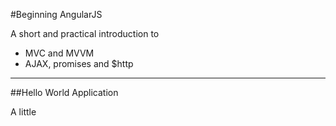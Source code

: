 #Beginning AngularJS

A short and practical introduction to 
- MVC and MVVM
- AJAX, promises and $http

---     
##Hello World Application
 
 A little
    
    

